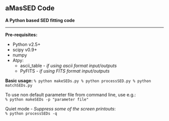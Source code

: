 ## aMasSED Code 
__A Python based SED fitting code__

---

__Pre-requisites:__

* Python v2.5+  
* scipy v0.9+  
* numpy  
* Atpy:  
	* ascii_table - *if using ascii format input/outputs*  
	* PyFITS - *if using FITS format input/outputs*  

__Basic usage:__
`
	% python makeSEDs.py
	% python processSED.py
	% python matchSEDs.py
`

To use non default parameter file from command line, use e.g.:  
`% python makeSEDs -p "parameter file"`

Quiet mode - _Suppress some of the screen printouts_:  
`% python processSEDs -q`

